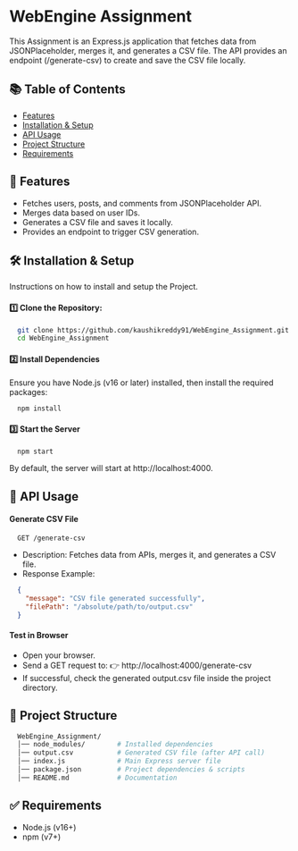 # WebEngine Assignment

This Assignment is an Express.js application that fetches data from JSONPlaceholder, merges it, and generates a CSV file. The API provides an endpoint (/generate-csv) to create and save the CSV file locally.

## 📚 Table of Contents

- [Features](#Features)
- [Installation & Setup](#Installation&Setup)
- [API Usage](#APIUsage)
- [Project Structure](#ProjectStructure)
- [Requirements](#Requirements)
  
## 📌 Features
- Fetches users, posts, and comments from JSONPlaceholder API.
- Merges data based on user IDs.
- Generates a CSV file and saves it locally.
- Provides an endpoint to trigger CSV generation.

## 🛠️ Installation & Setup

Instructions on how to install and setup the Project.

#### 1️⃣ Clone the Repository:
```bash
  git clone https://github.com/kaushikreddy91/WebEngine_Assignment.git
  cd WebEngine_Assignment
```

#### 2️⃣ Install Dependencies
 Ensure you have Node.js (v16 or later) installed, then install the required packages:
```bash
  npm install
```
#### 3️⃣ Start the Server
```bash
  npm start
```
By default, the server will start at http://localhost:4000.

## 📝 API Usage
#### Generate CSV File

```
  GET /generate-csv
```
 - Description: Fetches data from APIs, merges it, and generates a CSV file.
- Response Example:

```json
  {
    "message": "CSV file generated successfully",
    "filePath": "/absolute/path/to/output.csv"
  }
```
#### Test in Browser
- Open your browser.
- Send a GET request to: 
👉 http://localhost:4000/generate-csv
- If successful, check the generated output.csv file inside the project directory.

## 📂 Project Structure

```graphql
  WebEngine_Assignment/
  │── node_modules/        # Installed dependencies
  │── output.csv           # Generated CSV file (after API call)
  │── index.js             # Main Express server file
  │── package.json         # Project dependencies & scripts
  │── README.md            # Documentation

```

## ✅ Requirements
- Node.js (v16+)
- npm (v7+)
